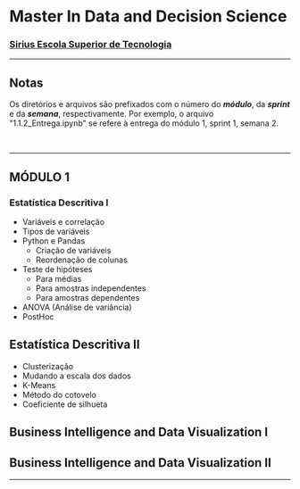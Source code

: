 # Master In Data and Decision Science
### [Sirius Escola Superior de Tecnologia](https://app.sirius.education/)
___

## Notas
Os diretórios e arquivos são prefixados com o número do **_módulo_**, da **_sprint_** e da **_semana_**, respectivamente.
Por exemplo, o arquivo "1.1.2_Entrega.ipynb" se refere à entrega do módulo 1, sprint 1, semana 2.

<BR>

___

## MÓDULO 1

### Estatística Descritiva I
- Variáveis e correlação
- Tipos de variáveis
- Python e Pandas
  - Criação de variáveis 
  - Reordenação de colunas
- Teste de hipóteses
  - Para médias
  - Para amostras independentes
  - Para amostras dependentes
- ANOVA (Análise de variância)
- PostHoc

## Estatística Descritiva II
- Clusterização
- Mudando a escala dos dados
- K-Means
- Método do cotovelo
- Coeficiente de silhueta

## Business Intelligence and Data Visualization I

## Business Intelligence and Data Visualization II

___

